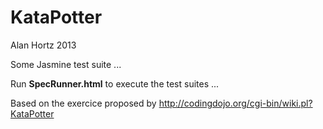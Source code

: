 KataPotter
==========

Alan Hortz 2013

Some Jasmine test suite ...

Run <b>SpecRunner.html</b> to execute the test suites ...

Based on the exercice proposed by http://codingdojo.org/cgi-bin/wiki.pl?KataPotter



